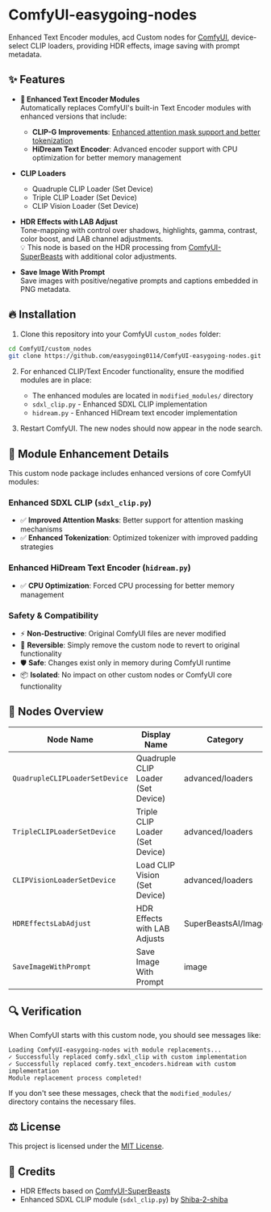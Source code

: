 # ComfyUI-easygoing-nodes

Enhanced Text Encoder modules, acd Custom nodes for [ComfyUI](https://github.com/comfyanonymous/ComfyUI), device-select CLIP loaders, providing HDR effects, image saving with prompt metadata.

## ✨ Features

- **🔧 Enhanced Text Encoder Modules**  
  Automatically replaces ComfyUI's built-in Text Encoder modules with enhanced versions that include:
  - **CLIP-G Improvements**: [Enhanced attention mask support and better tokenization](https://note.com/gentle_murre488/n/n12f2ecce1e00)
  - **HiDream Text Encoder**: Advanced encoder support with CPU optimization for better memory management

- **CLIP Loaders**  
  - Quadruple CLIP Loader (Set Device)  
  - Triple CLIP Loader (Set Device)  
  - CLIP Vision Loader (Set Device)

- **HDR Effects with LAB Adjust**  
  Tone-mapping with control over shadows, highlights, gamma, contrast, color boost, and LAB channel adjustments.  
  💡 This node is based on the HDR processing from [ComfyUI-SuperBeasts](https://github.com/SuperBeastsAI/ComfyUI-SuperBeasts) with additional color adjustments.

- **Save Image With Prompt**  
  Save images with positive/negative prompts and captions embedded in PNG metadata.

## 🔥 Installation
1. Clone this repository into your ComfyUI `custom_nodes` folder:

```bash
cd ComfyUI/custom_nodes
git clone https://github.com/easygoing0114/ComfyUI-easygoing-nodes.git
```

2. For enhanced CLIP/Text Encoder functionality, ensure the modified modules are in place:
   - The enhanced modules are located in `modified_modules/` directory
   - `sdxl_clip.py` - Enhanced SDXL CLIP implementation
   - `hidream.py` - Enhanced HiDream text encoder implementation

3. Restart ComfyUI. The new nodes should now appear in the node search.

## 🔄 Module Enhancement Details

This custom node package includes enhanced versions of core ComfyUI modules:

### **Enhanced SDXL CLIP (`sdxl_clip.py`)**
- ✅ **Improved Attention Masks**: Better support for attention masking mechanisms
- ✅ **Enhanced Tokenization**: Optimized tokenizer with improved padding strategies

### **Enhanced HiDream Text Encoder (`hidream.py`)**
- ✅ **CPU Optimization**: Forced CPU processing for better memory management

### **Safety & Compatibility**
- ⚡ **Non-Destructive**: Original ComfyUI files are never modified
- 🔄 **Reversible**: Simply remove the custom node to revert to original functionality
- 🛡️ **Safe**: Changes exist only in memory during ComfyUI runtime
- 📦 **Isolated**: No impact on other custom nodes or ComfyUI core functionality

## 📂 Nodes Overview

| Node Name                        | Display Name                     | Category                  |
|----------------------------------|----------------------------------|---------------------------|
| `QuadrupleCLIPLoaderSetDevice`   | Quadruple CLIP Loader (Set Device) | advanced/loaders        |
| `TripleCLIPLoaderSetDevice`      | Triple CLIP Loader (Set Device)    | advanced/loaders        |
| `CLIPVisionLoaderSetDevice`      | Load CLIP Vision (Set Device)      | advanced/loaders        |
| `HDREffectsLabAdjust`            | HDR Effects with LAB Adjusts     | SuperBeastsAI/Image       |
| `SaveImageWithPrompt`            | Save Image With Prompt           | image                     |

## 🔍 Verification

When ComfyUI starts with this custom node, you should see messages like:
```
Loading ComfyUI-easygoing-nodes with module replacements...
✓ Successfully replaced comfy.sdxl_clip with custom implementation
✓ Successfully replaced comfy.text_encoders.hidream with custom implementation
Module replacement process completed!
```

If you don't see these messages, check that the `modified_modules/` directory contains the necessary files.

## ⚖️ License
This project is licensed under the [MIT License](LICENSE).

## 🙏 Credits
- HDR Effects based on [ComfyUI-SuperBeasts](https://github.com/SuperBeastsAI/ComfyUI-SuperBeasts)
- Enhanced SDXL CLIP module (`sdxl_clip.py`) by [Shiba-2-shiba](https://github.com/Shiba-2-shiba)
